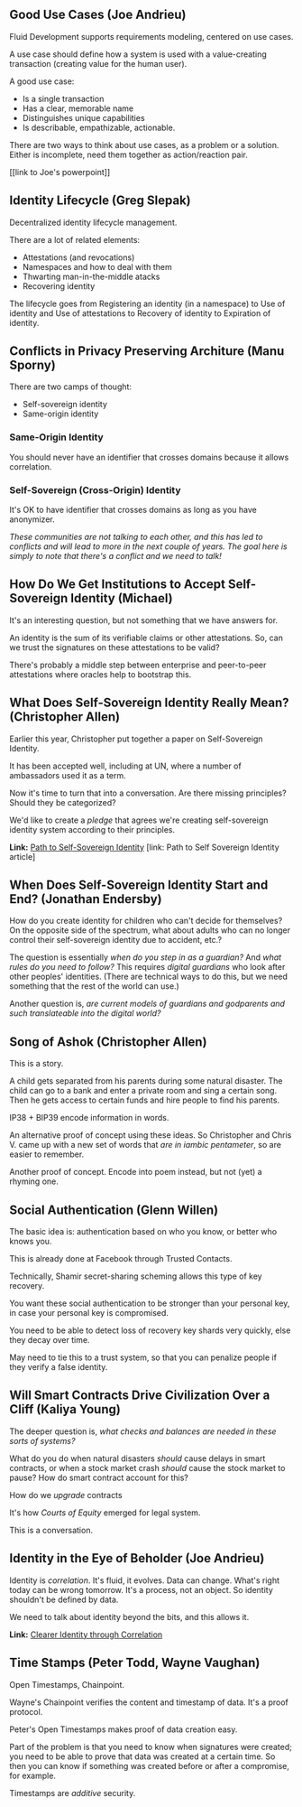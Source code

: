 ## Good Use Cases (Joe Andrieu)

Fluid Development supports requirements modeling, centered on use cases. 

A use case should define how a system is used with a value-creating transaction (creating value for the human user).

A good use case:
* Is a single transaction
* Has a clear, memorable name
* Distinguishes unique capabilities
* Is describable, empathizable, actionable.

There are two ways to think about use cases, as a problem or a solution. Either is incomplete, need them together as action/reaction pair.

[[link to Joe's powerpoint]]

## Identity Lifecycle (Greg Slepak)

Decentralized identity lifecycle management.

There are a lot of related elements:
* Attestations (and revocations)
* Namespaces and how to deal with them
* Thwarting man-in-the-middle atacks
* Recovering identity

The lifecycle goes from Registering an identity (in a namespace) to Use of identity and Use of attestations to Recovery of identity to Expiration of identity.

## Conflicts in Privacy Preserving Architure (Manu Sporny)

There are two camps of thought:
* Self-sovereign identity
* Same-origin identity

### Same-Origin Identity

You should never have an identifier that crosses domains because it allows correlation.

### Self-Sovereign (Cross-Origin) Identity

It's OK to have identifier that crosses domains as long as you have anonymizer.

_These communities are not talking to each other, and this has led to conflicts and will lead to more in the next couple of years. The goal here is simply to note that there's a conflict and we need to talk!_

## How Do We Get Institutions to Accept Self-Sovereign Identity (Michael)

It's an interesting question, but not something that we have answers for.

An identity is the sum of its verifiable claims or other attestations. So, can we trust the signatures on these attestations to be valid?

There's probably a middle step between enterprise and peer-to-peer attestations where oracles help to bootstrap this.

## What Does Self-Sovereign Identity Really Mean? (Christopher Allen)

Earlier this year, Christopher put together a paper on Self-Sovereign Identity.

It has been accepted well, including at UN, where a number of ambassadors used it as a term.

Now it's time to turn that into a conversation. Are there missing principles? Should they be categorized?

We'd like to create a _pledge_ that agrees we're creating self-sovereign identity system according to their principles.

**Link:** [Path to Self-Sovereign Identity](http://www.lifewithalacrity.com/2016/04/the-path-to-self-soverereign-identity.html)
[link: Path to Self Sovereign Identity article]

## When Does Self-Sovereign Identity Start and End? (Jonathan Endersby)

How do you create identity for children who can't decide for themselves? On the opposite side of the spectrum, what about adults who can no longer control their self-sovereign identity due to accident, etc.?

The question is essentially _when do you step in as a guardian?_ And _what rules do you need to follow?_ This requires _digital guardians_ who look after other peoples' identities. (There are technical ways to do this, but we need something that the rest of the world can use.)

Another question is, _are current models of guardians and godparents and such translateable into the digital world?_

## Song of Ashok (Christopher Allen)

This is a story.

A child gets separated from his parents during some natural disaster. The child can go to a bank and enter a private room and sing a certain song. Then he gets access to certain funds and hire people to find his parents.

IP38 + BIP39 encode information in words.

An alternative proof of concept using these ideas. So Christopher and Chris V. came up with a new set of words that _are in iambic pentameter_, so are easier to remember.

Another proof of concept. Encode into poem instead, but not (yet) a rhyming one.

## Social Authentication (Glenn Willen)

The basic idea is: authentication based on who you know, or better who knows you. 

This is already done at Facebook through Trusted Contacts.

Technically, Shamir secret-sharing scheming allows this type of key recovery.

You want these social authentication to be stronger than your personal key, in case your personal key is compromised.

You need to be able to detect loss of recovery key shards very quickly, else they decay over time.

May need to tie this to a trust system, so that you can penalize people if they verify a false identity.

## Will Smart Contracts Drive Civilization Over a Cliff (Kaliya Young)

The deeper question is, _what checks and balances are needed in these sorts of systems?_

What do you do when natural disasters _should_ cause delays in smart contracts, or when a stock market crash _should_ cause the stock market to pause? How do smart contract account for this?

How do we _upgrade_ contracts

It's how _Courts of Equity_ emerged for legal system.

This is a conversation.

## Identity in the Eye of Beholder (Joe Andrieu)

Identity is _correlation_. It's fluid, it evolves. Data can change. What's right today can be wrong tomorrow. It's a process, not an object. So identity shouldn't be defined by data. 

We need to talk about identity beyond the bits, and this allows it.

**Link:** [Clearer Identity through Correlation](https://github.com/WebOfTrustInfo/ID2020DesignWorkshop/blob/master/final-documents/identity-crisis.pdf)

## Time Stamps (Peter Todd, Wayne Vaughan)

Open Timestamps, Chainpoint.

Wayne's Chainpoint verifies the content and timestamp of data. It's a proof protocol.

Peter's Open Timestamps makes proof of data creation easy.

Part of the problem is that you need to know when signatures were created; you need to be able to prove that data was created at a certain time. So then you can know if something was created before or after a compromise, for example.

Timestamps are _additive_ security.

